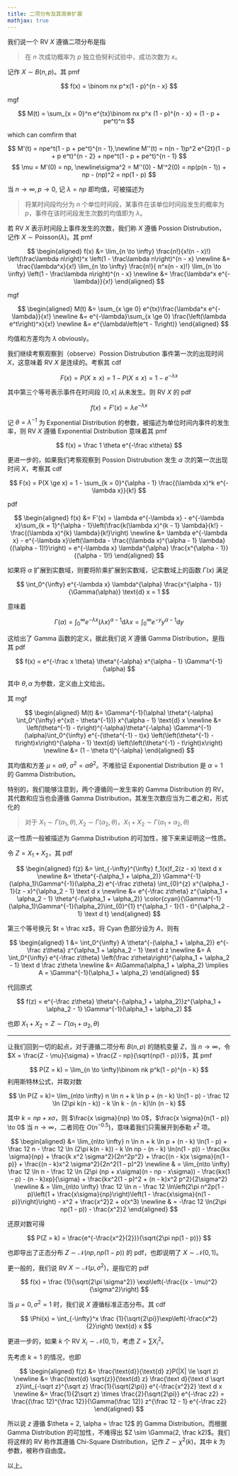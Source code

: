 ```yaml
---
title: 二项分布及其简单扩展
mathjax: true
---
```


我们说一个 RV $X$ 遵循二项分布是指

> 在 $n$ 次成功概率为 $p$ 独立伯努利试验中，成功次数为 $x$。

<!-- more -->

记作 $X \sim B(n, p)$。其 pmf

$$
f(x) = \binom nx p^x(1 - p)^{n - x}
$$

mgf

$$
M(t) = \sum_{x = 0}^n e^{tx}\binom nx p^x (1 - p)^{n - x} = (1 - p + pe^t)^n
$$

which can comfirm that

$$
M'(t) = npe^t(1 - p + pe^t)^{n - 1},\newline M''(t) = n(n - 1)p^2 e^{2t}(1 - p + p e^t)^{n - 2} + npe^t(1 - p + pe^t)^{n - 1}
$$
$$
\mu = M'(0) = np, \newline\sigma^2 = M''(0) - M'^2(0) = np(p(n - 1)) + np - (np)^2 = np(1 - p)
$$

当 $n \to \infty, p \to 0$, 记 $\lambda = np$ 即均值，可被描述为

> 将某时间段均分为 $n$ 个单位时间段，某事件在该单位时间段发生的概率为 $p$，事件在该时间段发生次数的均值即为 $\lambda$。

若 RV $X$ 表示时间段上事件发生的次数，我们称 $X$ 遵循 Possion Distrubution，记作 $X \sim \text{Poisson}(\lambda)$。其 pmf

$$
\begin{aligned}
f(x) &= \lim_{n \to \infty} \frac{n!}{x!(n - x)!} \left(\frac\lambda n\right)^x \left(1 - \frac\lambda n\right)^{n - x} \newline &= \frac{\lambda^x}{x!} \lim_{n \to \infty} \frac{n!}{ n^x(n - x)!} \lim_{n \to \infty} \left(1 - \frac\lambda n\right)^{n - x} \newline &= \frac{\lambda^x e^{-\lambda}}{x!}
\end{aligned}
$$

mgf

$$
\begin{aligned}
M(t) &= \sum_{x \ge 0} e^{tx}\frac{\lambda^x e^{-\lambda}}{x!} \newline &=  e^{-\lambda}\sum_{x \ge 0} \frac{\left(\lambda e^t\right)^x}{x!} \newline &= e^{\lambda\left(e^t - 1\right)}
\end{aligned}
$$

均值和方差均为 $\lambda$ obviously。

我们继续考察观察到（observe）Possion Distrubution 事件第一次的出现时间 $X$，这意味着 RV $X$ 是连续的。考察其 cdf

$$
F(x) = P(X \ge x) = 1 - P(X \le x) = 1 - e^{-\lambda x}
$$

其中第三个等号表示事件在时间段 $[0, x]$ 从未发生。则 RV $X$ 的 pdf

$$
f(x) = F'(x) = \lambda e^{-\lambda x}
$$

记 $\theta = \lambda^{-1}$ 为 Exponential Distribution 的参数，被描述为单位时间内事件的发生率，则 RV $X$ 遵循 Exponential Distribution 意味着其 pmf

$$
f(x) = \frac 1 \theta e^{-\frac x\theta}
$$

更进一步的，如果我们考察观察到 Possion Distrubution 发生 $\alpha$ 次的第一次出现时间 $X$，考察其 cdf

$$
F(x) = P(X \ge x) = 1 - \sum_{k = 0}^{\alpha - 1} \frac{(\lambda x)^k e^{-\lambda x}}{k!}
$$

pdf

$$
\begin{aligned}
f(x) &= F'(x) = \lambda e^{-\lambda x} - e^{-\lambda x}\sum_{k = 1}^{\alpha - 1}\left(\frac{k(\lambda x)^{k - 1} \lambda}{k!} - \frac{(\lambda x)^{k} \lambda}{k!}\right) \newline &= \lambda e^{-\lambda x} - e^{-\lambda x}\left(\lambda - \frac{(\lambda x)^{\alpha - 1} \lambda}{(\alpha - 1)!}\right) = e^{-\lambda x} \lambda^{\alpha} \frac{x^{\alpha - 1}}{(\alpha - 1)!}
\end{aligned}
$$

如果将 $\alpha$ 扩展到实数域，则要将阶乘扩展到实数域，记实数域上的函数 $\Gamma(x)$ 满足

$$
\int_0^{\infty} e^{-\lambda x} \lambda^{\alpha} \frac{x^{\alpha - 1}}{\Gamma(\alpha)} \text{d} x = 1
$$

意味着

$$
\Gamma(\alpha) = \int_0^{\infty} e^{-\lambda x} (\lambda x)^{\alpha - 1} \text{d} \lambda x = \int_0^{\infty} e^{-y} y^{\alpha - 1} \text{d} y
$$

这给出了 Gamma 函数的定义，据此我们说 $X$ 遵循 Gamma Distribution，是指其 pdf

$$
f(x) = e^{-\frac x \theta} \theta^{-\alpha} x^{\alpha - 1} \Gamma^{-1}(\alpha)
$$

其中 $\theta, \alpha$ 为参数，定义由上文给出。

其 mgf

$$
\begin{aligned}
M(t) &= \Gamma^{-1}(\alpha) \theta^{-\alpha} \int_0^{\infty} e^{x(t - \theta^{-1})} x^{\alpha - 1} \text{d} x  \newline &= \left(\theta^{-1} - t\right)^{-\alpha}\theta^{-\alpha} \Gamma^{-1}(\alpha)\int_0^{\infty} e^{-(\theta^{-1} - t)x} \left(\left(\theta^{-1} - t\right)x\right)^{\alpha - 1} \text{d} \left(\left(\theta^{-1} - t\right)x\right) \newline &= (1 - \theta t)^{-\alpha}
\end{aligned}
$$

其均值和方差 $\mu = \alpha \theta$, $\sigma^2 = \alpha \theta ^2$。不难验证 Exponential Distribution 是 $\alpha = 1$ 的 Gamma Distribution。

特别的，我们能够注意到，两个遵循同一发生率的 Gamma Distribution 的 RV，其代数和应当也会遵循 Gamma Distribution，其发生次数应当为二者之和，形式化的

> 对于 $X_1 \sim \Gamma(\alpha_1, \theta), X_2 \sim \Gamma(\alpha_2, \theta)$，$X_1 + X_2 \sim \Gamma(\alpha_1 + \alpha_2, \theta)$

这一性质一般被描述为 Gamma Distribution 的可加性，接下来来证明这一性质。

令 $Z = X_1 + X_2$，其 pdf

$$
\begin{aligned}
f(z) &= \int_{-\infty}^{\infty} f_1(x)f_2(z - x) \text d x \newline
&= \theta^{-(\alpha_1 + \alpha_2)} \Gamma^{-1}(\alpha_1)\Gamma^{-1}(\alpha_2) e^{-\frac z\theta} \int_{0}^{z} x^{\alpha_1 - 1}(z - x)^{\alpha_2 - 1} \text d x \newline
&=  e^{-\frac z\theta} z^{\alpha_1 + \alpha_2 - 1} \theta^{-(\alpha_1 + \alpha_2)} \color{cyan}{\Gamma^{-1}(\alpha_1)\Gamma^{-1}(\alpha_2)\int_{0}^{1} t^{\alpha_1 - 1}(1 - t)^{\alpha_2 - 1} \text d t}
\end{aligned}
$$

第三个等号换元 $t = \frac xz$，将 Cyan 色部分设为 $A$，则有

$$
\begin{aligned}
1 &= \int_0^{\infty} A \theta^{-(\alpha_1 + \alpha_2)} e^{-\frac z\theta} z^{\alpha_1 + \alpha_2 - 1} \text d z \newline
&= A \int_0^{\infty} e^{-\frac z\theta} \left(\frac z\theta\right)^{\alpha_1 + \alpha_2 - 1} \text d \frac z\theta \newline
&= A\Gamma(\alpha_1 + \alpha_2) \implies A = \Gamma^{-1}(\alpha_1 + \alpha_2)
\end{aligned}
$$

代回原式

$$
f(z) = e^{-\frac z\theta} \theta^{-(\alpha_1 + \alpha_2)}z^{\alpha_1 + \alpha_2 - 1} \Gamma^{-1}(\alpha_1 + \alpha_2)
$$

也即 $X_1 + X_2 = Z \sim \Gamma(\alpha_1 + \alpha_2, \theta)$

---

让我们回到一切的起点，对于遵循二项分布 $B(n, p)$ 的随机变量 $Z$，当 $n \to \infty$，令 $X = \frac{Z - \mu}{\sigma} = \frac{Z - np}{\sqrt{np(1 - p)}}$，其 pmf

$$
P(Z = k) = \lim_{n \to \infty}\binom nk p^k(1 - p)^{n - k}
$$
利用斯特林公式，并取对数

$$
\ln P(Z = k)= \lim_{n\to \infty} n \ln n + k \ln p + (n - k) \ln(1 - p) - \frac 12 \ln (2\pi k(n - k)) - k \ln k - (n - k)\ln (n - k)
$$

其中 $k = np + x \sigma$，则 $\frac{x \sigma}{np} \to 0$，$\frac{x \sigma}{n(1 - p)} \to 0$ 当 $n \to \infty$，二者同在 $O(n^{-0.5})$，意味着我们只需展开到泰勒 $x^2$ 项。

$$
\begin{aligned}
&= \lim_{n\to \infty} n \ln n + k \ln p + (n - k) \ln(1 - p) + \frac 12 n - \frac 12 \ln (2\pi k(n - k)) - k \ln np - (n - k) \ln(n(1 - p)) - \frac{kx \sigma}{np} + \frac{k x^2 \sigma^2}{2n^2p^2} + \frac{(n - k)x \sigma}{n(1 - p)} + \frac{(n - k)x^2 \sigma^2}{2n^2(1 - p)^2} \newline
& = \lim_{n\to \infty} \frac 12 \ln n - \frac 12 \ln (2\pi (np + x\sigma)(n - np - x\sigma)) - \frac{kx(1 - p) - (n - k)xp}{\sigma} + \frac{kx^2(1 - p)^2 + (n - k)x^2 p^2}{2\sigma^2} \newline
& = \lim_{n\to \infty} \frac 12 \ln n - \frac 12 \ln\left(2\pi n^2p(1 - p)\left(1 + \frac{x\sigma}{np}\right)\left(1 - \frac{x\sigma}{n(1 - p)}\right)\right) - x^2 + \frac{x^2}2 + o(x^3) \newline
& = -\frac 12 \ln(2\pi np(1 - p)) - \frac{x^2}2
\end{aligned}
$$

还原对数可得

$$
P(Z = k) = \frac{e^{-\frac{x^2}{2}}}{\sqrt{2\pi np(1 - p)}}
$$

也即导出了正态分布 $Z\sim \mathcal N(np, np(1 - p))$ 的 pdf，也即说明了 $X\sim \mathcal N(0, 1)$。

更一般的，我们说 RV $X\sim \mathcal N(\mu, \sigma^2)$，是指它的 pdf

$$
f(x) = \frac {1}{\sqrt{2\pi \sigma^2}} \exp\left(-\frac{(x - \mu)^2}{\sigma^2}\right)
$$

当 $\mu = 0, \sigma^2 = 1$ 时，我们说 $X$ 遵循标准正态分布。其 cdf

$$
\Phi(x) = \int_{-\infty}^x \frac {1}{\sqrt{2\pi}}\exp\left(-\frac{x^2}{2}\right) \text{d} x
$$

更进一步的，如果 $k$ 个 RV $X_i \sim \mathcal N(0, 1)$，考虑 $Z = \sum X_i^2$。

 先考虑 $k = 1$ 的情况，也即

 $$
 \begin{aligned}
 f(z) &= \frac{\text{d}}{\text{d} z}P(|X| \le \sqrt z) \newline &= \frac{\text{d} \sqrt{z}}{\text{d} z} \frac{\text d}{\text d \sqrt z}\int_{-\sqrt z}^{\sqrt z} \frac{1}{\sqrt{2\pi}} e^{-\frac{x^2}2} \text d x \newline &= \frac{1}{2\sqrt z} \times \frac{2}{\sqrt{2\pi}} e^{-\frac z2} = \frac{(\frac 12)^{\frac 12}}{\Gamma(\frac 12)} z^{\frac 12 - 1} e^{-\frac z2}
 \end{aligned}
 $$

所以说 $z$ 遵循 $\theta = 2, \alpha = \frac 12$ 的 Gamma Distribution。而根据 Gamma Distribution 的可加性，不难得出 $Z \sim \Gamma(2, \frac k2)$。我们将这样的 RV 称作其遵循 Chi-Square Distribution，记作 $Z \sim \chi^2(k)$，其中 $k$ 为参数，被称作自由度。

以上。